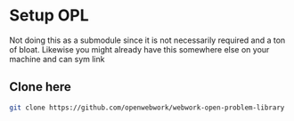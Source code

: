 # Setup OPL
Not doing this as a submodule since it is not necessarily required and a ton of bloat.  Likewise you might already have this somewhere else on your machine and can sym link
## Clone here
```bash
git clone https://github.com/openwebwork/webwork-open-problem-library
```
